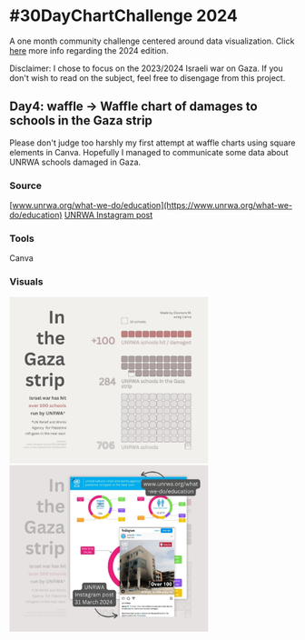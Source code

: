# #30DayChartChallenge 2024

A one month community challenge centered around data visualization.
Click [here](https://github.com/30DayChartChallenge/Edition2024) more info regarding the 2024 edition.

Disclaimer: I chose to focus on the 2023/2024 Israeli war on Gaza. If you don't wish to read on the subject, feel free to disengage from this project.

## Day4: waffle -> Waffle chart of damages to schools in the Gaza strip
Please don't judge too harshly my first attempt at waffle charts using square elements in Canva. Hopefully I managed to communicate some data about UNRWA schools damaged in Gaza.

### Source 
[www.unrwa.org/what-we-do/education](https://www.unrwa.org/what-we-do/education)
[UNRWA Instagram post](https://www.instagram.com/p/C5LhaK3ItpO/)

### Tools
Canva

### Visuals
<div>
<img src="schools-damage-gaza-strip-march24/slide1.jpg" alt="Damages to schools in the Gaza strip, waffle charts" width="350"/>
<img src="schools-damage-gaza-strip-march24/slide2.jpg" alt="Damages to schools damage in the Gaza strip, sources / info" width="350"/>
</div>

